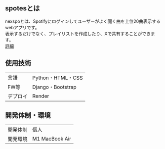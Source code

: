 ## spotesとは
nexspoとは、Spotifyにログインしてユーザーがよく聞く曲を上位20曲表示するwebアプリです。  
表示するだけでなく、プレイリストを作成したり、Xで共有することができます。  
[詳細](https://s1f10210273.github.io/my_portfolio/spotes.html)


## 使用技術
| | |
|---|---|
|言語|Python・HTML・CSS|
|FW等|Django・Bootstrap|
|デプロイ|Render|

## 開発体制・環境
| | |
|---|---|
|開発体制|個人|
|開発環境|M1 MacBook Air|